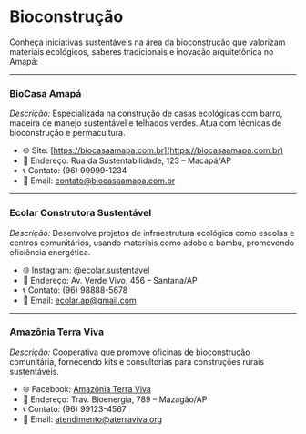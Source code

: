 # Bioconstrução

Conheça iniciativas sustentáveis na área da bioconstrução que valorizam materiais ecológicos, saberes tradicionais e inovação arquitetônica no Amapá:

---

### BioCasa Amapá

*Descrição:* Especializada na construção de casas ecológicas com barro, madeira de manejo sustentável e telhados verdes. Atua com técnicas de bioconstrução e permacultura.

- 🌐 Site: [https://biocasaamapa.com.br](https://biocasaamapa.com.br)
- 📍 Endereço: Rua da Sustentabilidade, 123 – Macapá/AP
- 📞 Contato: (96) 99999-1234
- 📧 Email: contato@biocasaamapa.com.br

---

### Ecolar Construtora Sustentável

*Descrição:* Desenvolve projetos de infraestrutura ecológica como escolas e centros comunitários, usando materiais como adobe e bambu, promovendo eficiência energética.

- 🌐 Instagram: [@ecolar.sustentavel](https://instagram.com/ecolar.sustentavel)
- 📍 Endereço: Av. Verde Vivo, 456 – Santana/AP
- 📞 Contato: (96) 98888-5678
- 📧 Email: ecolar.ap@gmail.com

---

### Amazônia Terra Viva

*Descrição:* Cooperativa que promove oficinas de bioconstrução comunitária, fornecendo kits e consultorias para construções rurais sustentáveis.

- 🌐 Facebook: [Amazônia Terra Viva](https://facebook.com/amazoniaterraviva)
- 📍 Endereço: Trav. Bioenergia, 789 – Mazagão/AP
- 📞 Contato: (96) 99123-4567
- 📧 Email: atendimento@aterraviva.org